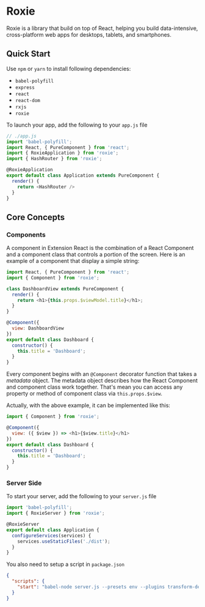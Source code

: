 # Roxie

Roxie is a library that build on top of React, helping you build data-intensive, cross-platform web apps for desktops, tablets, and smartphones.

## Quick Start

Use `npm` or `yarn` to install following dependencies:

  * `babel-polyfill`
  * `express`
  * `react`
  * `react-dom`
  * `rxjs`
  * `roxie`

To launch your app, add the following to your `app.js` file

```js
// ./app.js
import 'babel-polyfill';
import React, { PureComponent } from 'react';
import { RoxieApplication } from 'roxie';
import { HashRouter } from 'roxie';

@RoxieApplication
export default class Application extends PureComponent {
  render() {
    return <HashRouter />
  }
}
```

## Core Concepts

### Components

A component in Extension React is the combination of a React Component and a component class that controls a portion of the screen. Here is an example of a component that display a simple string:

```js
import React, { PureComponent } from 'react';
import { Component } from 'roxie';

class DashboardView extends PureComponent {
  render() {
    return <h1>{this.props.$viewModel.title}</h1>;
  }
}

@Component({
  view: DashboardView
})
export default class Dashboard {
  constructor() {
    this.title = 'Dashboard';
  }
}
```

Every component begins with an `@Component` decorator function that takes a *metadata* object. The metadata object describes how the React Component and component class work together. That's mean you can access any property or method of component class via `this.props.$view`.

Actually, with the above example, it can be implemented like this:

```js
import { Component } from 'roxie';

@Component({
  view: ({ $view }) => <h1>{$view.title}</h1>
})
export default class Dashboard {
  constructor() {
    this.title = 'Dashboard';
  }
}
```

### Server Side

To start your server, add the following to your `server.js` file

```js
import 'babel-polyfill';
import { RoxieServer } from 'roxie';

@RoxieServer
export default class Application {
  configureServices(services) {
    services.useStaticFiles('./dist');
  }
}
```

You also need to setup a script in `package.json`

```json
{
  "scripts": {
    "start": "babel-node server.js --presets env --plugins transform-decorators-legacy"
  }
}
```
